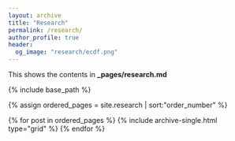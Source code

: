 ```yaml
---
layout: archive
title: "Research"
permalink: /research/
author_profile: true
header:
  og_image: "research/ecdf.png"
---
```


This shows the contents in **_pages/research.md**


<nbsp>

{% include base_path %}

{% assign ordered_pages = site.research | sort:"order_number" %}

{% for post in ordered_pages %}
  {% include archive-single.html type="grid" %}
{% endfor %}
